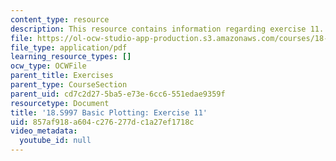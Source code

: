 ```yaml
---
content_type: resource
description: This resource contains information regarding exercise 11.
file: https://ol-ocw-studio-app-production.s3.amazonaws.com/courses/18-s997-introduction-to-matlab-programming-fall-2011/857af918a604c276277dc1a27ef1718c_MIT18_S997F11_Exercise_11.pdf
file_type: application/pdf
learning_resource_types: []
ocw_type: OCWFile
parent_title: Exercises
parent_type: CourseSection
parent_uid: cd7c2d27-5ba5-e73e-6cc6-551edae9359f
resourcetype: Document
title: '18.S997 Basic Plotting: Exercise 11'
uid: 857af918-a604-c276-277d-c1a27ef1718c
video_metadata:
  youtube_id: null
---
```

